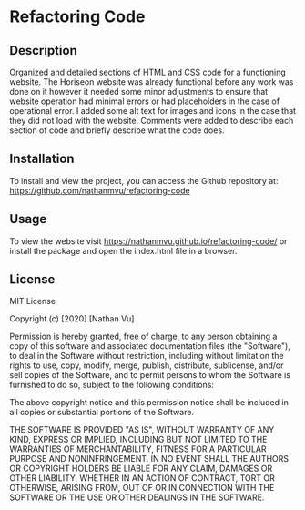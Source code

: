 # Refactoring Code

## Description

Organized and detailed sections of HTML and CSS code for a functioning website. The Horiseon website was already functional before any work was done on it however it needed some minor adjustments to ensure that website operation had minimal errors or had placeholders in the case of operational error. I added some alt text for images and icons in the case that they did not load with the website. Comments were added to describe each section of code and briefly describe what the code does.

## Installation

To install and view the project, you can access the Github repository at: https://github.com/nathanmvu/refactoring-code

## Usage 

To view the website visit https://nathanmvu.github.io/refactoring-code/ or install the package and open the index.html file in a browser.

## License

MIT License

Copyright (c) [2020] [Nathan Vu]

Permission is hereby granted, free of charge, to any person obtaining a copy
of this software and associated documentation files (the "Software"), to deal
in the Software without restriction, including without limitation the rights
to use, copy, modify, merge, publish, distribute, sublicense, and/or sell
copies of the Software, and to permit persons to whom the Software is
furnished to do so, subject to the following conditions:

The above copyright notice and this permission notice shall be included in all
copies or substantial portions of the Software.

THE SOFTWARE IS PROVIDED "AS IS", WITHOUT WARRANTY OF ANY KIND, EXPRESS OR
IMPLIED, INCLUDING BUT NOT LIMITED TO THE WARRANTIES OF MERCHANTABILITY,
FITNESS FOR A PARTICULAR PURPOSE AND NONINFRINGEMENT. IN NO EVENT SHALL THE
AUTHORS OR COPYRIGHT HOLDERS BE LIABLE FOR ANY CLAIM, DAMAGES OR OTHER
LIABILITY, WHETHER IN AN ACTION OF CONTRACT, TORT OR OTHERWISE, ARISING FROM,
OUT OF OR IN CONNECTION WITH THE SOFTWARE OR THE USE OR OTHER DEALINGS IN THE
SOFTWARE.